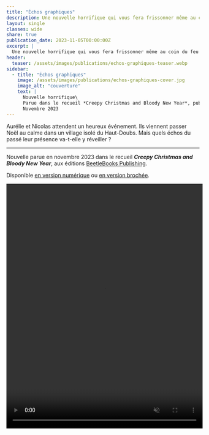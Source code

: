 ```yaml
---
title: "Échos graphiques"
description: Une nouvelle horrifique qui vous fera frissonner même au coin du feu ! Parue en novembre 2023 dans le recueil Creepy Christmas and Bloody New Year, aux éditions BeetleBooks Publishing
layout: single
classes: wide
share: true
publication_date: 2023-11-05T00:00:00Z
excerpt: |
  Une nouvelle horrifique qui vous fera frissonner même au coin du feu !
header:
  teaser: /assets/images/publications/echos-graphiques-teaser.webp
sidebar:
  - title: "Échos graphiques"
    image: /assets/images/publications/echos-graphiques-cover.jpg
    image_alt: "couverture"
    text: |
      Nouvelle horrifique\
      Parue dans le recueil *Creepy Christmas and Bloody New Year*, publié aux éditions BeetleBooks Publishing\
      Novembre 2023
---
```


Aurélie et Nicolas attendent un heureux événement. Ils viennent passer Noël au calme dans un village isolé du Haut-Doubs. Mais quels échos du passé leur présence va-t-elle y réveiller ?

<hr>

Nouvelle parue en novembre 2023 dans le recueil ***Creepy Christmas and Bloody New Year***, aux éditions <a href="https://www.instagram.com/beetlebooks_publishing/" target="_blank">BeetleBooks Publishing</a>.

Disponible <a href="https://amzn.to/3MuMX80" target="_blank">en version numérique</a> ou <a href="https://amzn.to/3sTc0e7" target="_blank">en version brochée</a>.

<video width="512" height="640" controls muted autoplay><source src="/assets/images/publications/echos-graphiques-teaser.mp4"></video>
